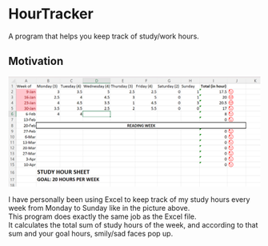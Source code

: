 # HourTracker
A program that helps you keep track of study/work hours. 

## Motivation

![alt text](https://github.com/minjaedavidpark/HourTracker/blob/main/docs/images/hourTracker_motivation.png)

I have personally been using Excel to keep track of my study hours every week from Monday to Sunday like in the picture above.\
This program does exactly the same job as the Excel file. \
It calculates the total sum of study hours of the week, and according to that sum and your goal hours, smily/sad faces pop up. 
